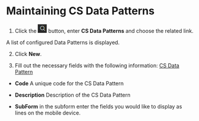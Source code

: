 # Maintaining CS Data Patterns

1. Click the ![Lightbulb that opens the Tell Me feature](../../images/Icons/Lightbulb_icon.png "Tell Me what you want to do") button, enter **CS Data Patterns** and choose the related link.        

A list of configured Data Patterns is displayed.              
 
2. Click **New**.

3. Fill out the necessary fields with the following information:
[CS Data Pattern](../images/CS-Data-Pattern.JPG)


- **Code**  A unique code for the CS Data Pattern

- **Description** Description of the CS Data Pattern

- **SubForm**
    in the subform enter the fields you would like to display as lines on the mobile device.